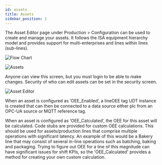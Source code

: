 ```yaml
---
id: assets
title: Assets
sidebar_position: 1
---
```

The Asset Editor page under Production > Configuration can be used to create and manage your assets. It follows the ISA equipment hierarchy model and provides support for multi-enterprises and lines within lines (sub-lines).

![Flow Chart](/img/1.png)

![Assets](/img/2.png)

Anyone can view this screen, but you must login to be able to make changes. Security of who can edit assets can be set in the security screen.

![Asset Editor](/img/3.png)

When an asset is configured as ‘OEE_Enabled’, a lineOEE tag UDT instance is created that can then be connected to a data source either plc from an OPC-UA source or MQTT reference tag.  

When an asset is configured as ‘OEE_Calculated’, the OEE for this asset will be calculated. Code stubs are provided for custom OEE calculations. This should be used for assets/production lines that comprise multiple operations with significant latency. An example of this would be a Bakery line that may consist of several in-line operations such as batching, baking and packaging. Trying to figure out OEE for a line of this magnitude can have significant issues for shift KPIs, so the 'OEE_Calculated' provides a method for creating your own custom calculation.